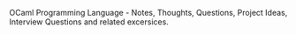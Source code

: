 OCaml Programming Language - Notes, Thoughts, Questions, Project Ideas, Interview Questions and related excersices. 
